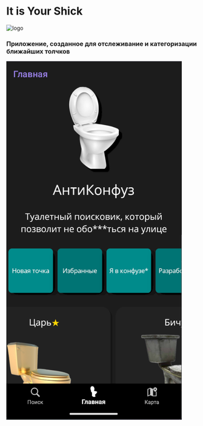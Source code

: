 
# It is Your Shick

![logo](https://github.com/user-attachments/assets/3b8c23d3-a54b-47a1-9a8d-22b31e3df186)

### Приложение, созданное для отслеживание и категоризации ближайших толчков

![preview](Images/preview.png)


